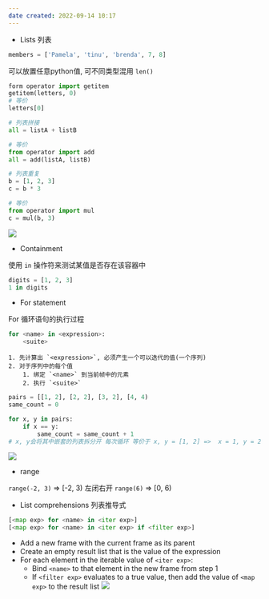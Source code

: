 ```yaml
---
date created: 2022-09-14 10:17
---
```


- Lists 列表

```python
members = ['Pamela', 'tinu', 'brenda', 7, 8]
```

可以放置任意python值, 可不同类型混用
`len()`

```python
form operator import getitem
getitem(letters, 0)
# 等价
letters[0]

# 列表拼接
all = listA + listB

# 等价
from operator import add
all = add(listA, listB)

# 列表重复
b = [1, 2, 3]
c = b * 3

# 等价
from operator import mul
c = mul(b, 3)
```

![](./attachments/Pasted%20image%2020220914100512.png)

- Containment

使用 `in` 操作符来测试某值是否存在该容器中

```python
digits = [1, 2, 3]
1 in digits
```

- For statement

For 循环语句的执行过程

```python
for <name> in <expression>:
    <suite>
```

```
1. 先计算出 `<expression>`, 必须产生一个可以迭代的值(一个序列)
2. 对于序列中的每个值
	1. 绑定 `<name>` 到当前帧中的元素
	2. 执行 `<suite>`
```

```python
pairs = [[1, 2], [2, 2], [3, 2], [4, 4)
same_count = 0

for x, y in pairs:
    if x == y:
        same_count = same_count + 1
# x, y会将其中嵌套的列表拆分开 每次循环 等价于 x, y = [1, 2] =>  x = 1, y = 2
```

![](./attachments/Pasted%20image%2020220914101508.png)

- range

`range(-2, 3)` => [-2, 3) 左闭右开
`range(6)` => [0, 6)

- List comprehensions 列表推导式

```python
[<map exp> for <name> in <iter exp>]
[<map exp> for <name> in <iter exp> if <filter exp>]
```

-   Add a new frame with the current frame as its parent
-   Create an empty result list that is the value of the expression
-   For each element in the iterable value of `<iter exp>`:
    -   Bind `<name>` to that element in the new frame from step 1
    -   If `<filter exp>` evaluates to a true value, then add the value of `<map exp>` to the result list
![](./attachments/Pasted%20image%2020220914102931.png)
